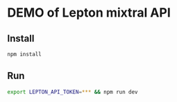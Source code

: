 # DEMO of Lepton mixtral API

##  Install

```bash
npm install
```

##  Run

```bash
export LEPTON_API_TOKEN=*** && npm run dev
```

